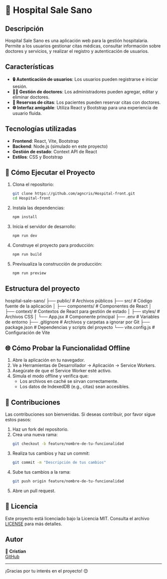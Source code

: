 # 🏥 Hospital Sale Sano

## Descripción

Hospital Sale Sano es una aplicación web para la gestión hospitalaria. Permite a los usuarios gestionar citas médicas, consultar información sobre doctores y servicios, y realizar el registro y autenticación de usuarios.

## Características

- **🔒 Autenticación de usuarios**: Los usuarios pueden registrarse e iniciar sesión.
- **👨‍⚕️ Gestión de doctores**: Los administradores pueden agregar, editar y eliminar doctores.
- **📅 Reservas de citas**: Los pacientes pueden reservar citas con doctores.
- **🌐 Interfaz amigable**: Utiliza React y Bootstrap para una experiencia de usuario fluida.

## Tecnologías utilizadas

- **Frontend**: React, Vite, Bootstrap
- **Backend**: Node.js (simulado en este proyecto)
- **Gestión de estado**: Context API de React
- **Estilos**: CSS y Bootstrap

## 📂 Cómo Ejecutar el Proyecto

1. Clona el repositorio:

   ```bash
   git clone https://github.com/agncris/Hospital-front.git
   cd Hospital-front
   ```

2. Instala las dependencias:

   ```bash
   npm install
   ```

3. Inicia el servidor de desarrollo:

   ```bash
   npm run dev
   ```

4. Construye el proyecto para producción:

   ```bash
   npm run build
   ```

5. Previsualiza la construcción de producción:
   ```bash
   npm run preview
   ```

## Estructura del proyecto

hospital-sale-sano/
├── public/ # Archivos públicos
├── src/ # Código fuente de la aplicación
│ ├── components/ # Componentes de React
│ ├── context/ # Contextos de React para gestión de estado
│ ├── styles/ # Archivos CSS
│ └── App.jsx # Componente principal
├── .env # Variables de entorno
├── .gitignore # Archivos y carpetas a ignorar por Git
├── package.json # Dependencias y scripts del proyecto
└── vite.config.js # Configuración de Vite

## 🌐 Cómo Probar la Funcionalidad Offline

1. Abre la aplicación en tu navegador.
2. Ve a Herramientas de Desarrollador → Aplicación → Service Workers.
3. Asegúrate de que el Service Worker esté activo.
4. Simula el modo offline y verifica que:
   - Los archivos en caché se sirvan correctamente.
   - Los datos de IndexedDB (e.g., citas) sean accesibles.

## 🤝 Contribuciones

Las contribuciones son bienvenidas. Si deseas contribuir, por favor sigue estos pasos:

1. Haz un fork del repositorio.
2. Crea una nueva rama:
   ```bash
   git checkout -b feature/nombre-de-tu-funcionalidad
   ```
3. Realiza tus cambios y haz un commit:
   ```bash
   git commit -m "Descripción de tus cambios"
   ```
4. Sube tus cambios a la rama:
   ```bash
   git push origin feature/nombre-de-tu-funcionalidad
   ```
5. Abre un pull request.

## 📝 Licencia

Este proyecto está licenciado bajo la Licencia MIT. Consulta el archivo [LICENSE](LICENSE) para más detalles.

## Autor

👤 **Cristian**  
[GitHub](https://github.com/agncris)

---

¡Gracias por tu interés en el proyecto! 😊
